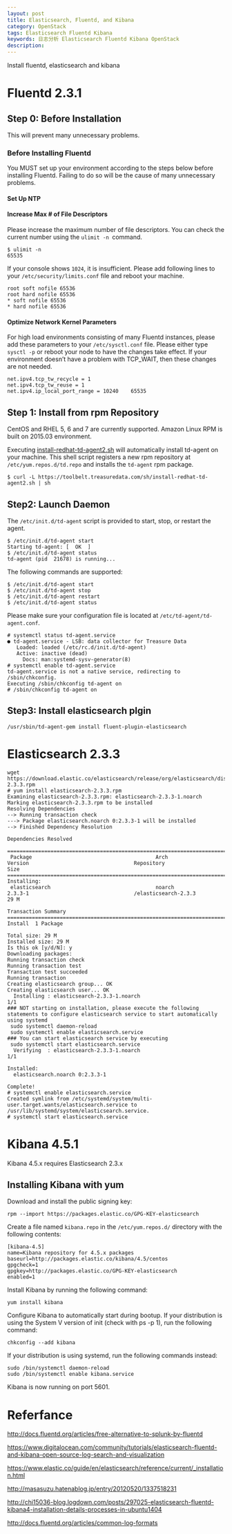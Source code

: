 ```yaml
---
layout: post
title: Elasticsearch, Fluentd, and Kibana
category: OpenStack
tags: Elasticsearch Fluentd Kibana
keywords: 日志分析 Elasticsearch Fluentd Kibana OpenStack
description: 
---
```


Install fluentd, elasticsearch and kibana


# Fluentd 2.3.1

## Step 0: Before Installation

This will prevent many unnecessary problems.

### Before Installing Fluentd

You MUST set up your environment according to the steps below before installing Fluentd. Failing to do so will be the cause of many unnecessary problems.

#### Set Up NTP


#### Increase Max # of File Descriptors

Please increase the maximum number of file descriptors. You can check the current number using the `ulimit -n `command.

```
$ ulimit -n
65535
```

If your console shows `1024`, it is insufficient. Please add following lines to your `/etc/security/limits.conf` file and reboot your machine.

```
root soft nofile 65536
root hard nofile 65536
* soft nofile 65536
* hard nofile 65536
```

#### Optimize Network Kernel Parameters

For high load environments consisting of many Fluentd instances, please add these parameters to your `/etc/sysctl.conf` file. Please either type `sysctl -p` or reboot your node to have the changes take effect. If your environment doesn’t have a problem with TCP_WAIT, then these changes are not needed.

```
net.ipv4.tcp_tw_recycle = 1
net.ipv4.tcp_tw_reuse = 1
net.ipv4.ip_local_port_range = 10240    65535
```

## Step 1: Install from rpm Repository

CentOS and RHEL 5, 6 and 7 are currently supported. Amazon Linux RPM is built on 2015.03 environment.

Executing [install-redhat-td-agent2.sh](https://toolbelt.treasuredata.com/sh/install-redhat-td-agent2.sh) will automatically install td-agent on your machine. This shell script registers a new rpm repository at `/etc/yum.repos.d/td.repo` and installs the `td-agent` rpm package.

```
$ curl -L https://toolbelt.treasuredata.com/sh/install-redhat-td-agent2.sh | sh
```

## Step2: Launch Daemon

The `/etc/init.d/td-agent` script is provided to start, stop, or restart the agent.

```
$ /etc/init.d/td-agent start 
Starting td-agent: [  OK  ]
$ /etc/init.d/td-agent status
td-agent (pid  21678) is running...
```

The following commands are supported:

```
$ /etc/init.d/td-agent start
$ /etc/init.d/td-agent stop
$ /etc/init.d/td-agent restart
$ /etc/init.d/td-agent status
```

Please make sure your configuration file is located at `/etc/td-agent/td-agent.conf`.

```
# systemctl status td-agent.service 
● td-agent.service - LSB: data collector for Treasure Data
   Loaded: loaded (/etc/rc.d/init.d/td-agent)
   Active: inactive (dead)
     Docs: man:systemd-sysv-generator(8)
# systemctl enable td-agent.service                                               
td-agent.service is not a native service, redirecting to /sbin/chkconfig.
Executing /sbin/chkconfig td-agent on
# /sbin/chkconfig td-agent on
```

## Step3: Install elasticsearch plgin

```
/usr/sbin/td-agent-gem install fluent-plugin-elasticsearch
```

# Elasticsearch 2.3.3

```
wget https://download.elastic.co/elasticsearch/release/org/elasticsearch/distribution/rpm/elasticsearch/2.3.3/elasticsearch-2.3.3.rpm
# yum install elasticsearch-2.3.3.rpm
Examining elasticsearch-2.3.3.rpm: elasticsearch-2.3.3-1.noarch
Marking elasticsearch-2.3.3.rpm to be installed
Resolving Dependencies
--> Running transaction check
---> Package elasticsearch.noarch 0:2.3.3-1 will be installed
--> Finished Dependency Resolution

Dependencies Resolved

=============================================================================================================================================================================================
 Package                                        Arch                                    Version                                  Repository                                             Size
=============================================================================================================================================================================================
Installing:
 elasticsearch                                  noarch                                  2.3.3-1                                  /elasticsearch-2.3.3                                   29 M

Transaction Summary
=============================================================================================================================================================================================
Install  1 Package

Total size: 29 M
Installed size: 29 M
Is this ok [y/d/N]: y
Downloading packages:
Running transaction check
Running transaction test
Transaction test succeeded
Running transaction
Creating elasticsearch group... OK
Creating elasticsearch user... OK
  Installing : elasticsearch-2.3.3-1.noarch                                                                                                                                              1/1 
### NOT starting on installation, please execute the following statements to configure elasticsearch service to start automatically using systemd
 sudo systemctl daemon-reload
 sudo systemctl enable elasticsearch.service
### You can start elasticsearch service by executing
 sudo systemctl start elasticsearch.service
  Verifying  : elasticsearch-2.3.3-1.noarch                                                                                                                                              1/1 

Installed:
  elasticsearch.noarch 0:2.3.3-1                                                                                                                                                             

Complete!
# systemctl enable elasticsearch.service                                                                                                                                         
Created symlink from /etc/systemd/system/multi-user.target.wants/elasticsearch.service to /usr/lib/systemd/system/elasticsearch.service.
# systemctl start elasticsearch.service
```

# Kibana 4.5.1

Kibana 4.5.x requires Elasticsearch 2.3.x

## Installing Kibana with yum

Download and install the public signing key:

```
rpm --import https://packages.elastic.co/GPG-KEY-elasticsearch
```

Create a file named `kibana.repo` in the `/etc/yum.repos.d/` directory with the following contents:

```
[kibana-4.5]
name=Kibana repository for 4.5.x packages
baseurl=http://packages.elastic.co/kibana/4.5/centos
gpgcheck=1
gpgkey=http://packages.elastic.co/GPG-KEY-elasticsearch
enabled=1
```

Install Kibana by running the following command:

```
yum install kibana
```

Configure Kibana to automatically start during bootup. If your distribution is using the System V version of init (check with ps -p 1), run the following command:

```
chkconfig --add kibana
```

If your distribution is using systemd, run the following commands instead:

```
sudo /bin/systemctl daemon-reload
sudo /bin/systemctl enable kibana.service
```

Kibana is now running on port 5601.

# Referfance

http://docs.fluentd.org/articles/free-alternative-to-splunk-by-fluentd

https://www.digitalocean.com/community/tutorials/elasticsearch-fluentd-and-kibana-open-source-log-search-and-visualization

https://www.elastic.co/guide/en/elasticsearch/reference/current/_installation.html

http://masasuzu.hatenablog.jp/entry/20120520/1337518231

http://chi15036-blog.logdown.com/posts/297025-elasticsearch-fluentd-kibana4-installation-details-processes-in-ubuntu1404

http://docs.fluentd.org/articles/common-log-formats